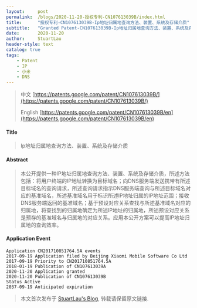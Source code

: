 ```yaml
---
layout:     post
permalink:  /blogs/2020-11-20-授权专利-CN107613039B/index.html
title:      "授权专利-CN107613039B-Ip地址归属地查询方法、装置、系统及存储介质"
subtitle:   "Granted Patent-CN107613039B-Ip地址归属地查询方法、装置、系统及存储介质"
date:       2020-11-20
author:     StuartLau
header-style: text
catalog: true
tags:
    - Patent
    - IP
    - 小米
    - DNS
---
```

> 中文 [https://patents.google.com/patent/CN107613039B/](https://patents.google.com/patent/CN107613039B/)
>
> English [https://patents.google.com/patent/CN107613039B/en](https://patents.google.com/patent/CN107613039B/en)

#### Title
> Ip地址归属地查询方法、装置、系统及存储介质


#### Abstract
> 本公开提供一种IP地址归属地查询方法、装置、系统及存储介质，所述方法包括：将用户终端的IP地址转换为目标域名；向DNS服务端发送携带有所述目标域名的查询请求，所述查询请求指示DNS服务端查询与所述目标域名对应的基准域名，所述基准域名用于标识所述IP地址归属的IP地址范围；接收DNS服务端返回的基准域名；基于预设对应关系查找与所述基准域名对应的归属地，将查找到的归属地确定为所述IP地址的归属地，所述预设对应关系是预存的基准域名与归属地的对应关系。应用本公开方案可以提高IP地址归属地的查询效率。


#### Application Event
```
Application CN201710851764.5A events 
2017-09-19 Application filed by Beijing Xiaomi Mobile Software Co Ltd
2017-09-19 Priority to CN201710851764.5A
2018-01-19 Publication of CN107613039A
2020-11-20 Application granted
2020-11-20 Publication of CN107613039B
Status Active
2037-09-19 Anticipated expiration
```
> 本文首次发布于 [StuartLau's Blog](https://stuartlau.github.io), 
转载请保留原文链接.
